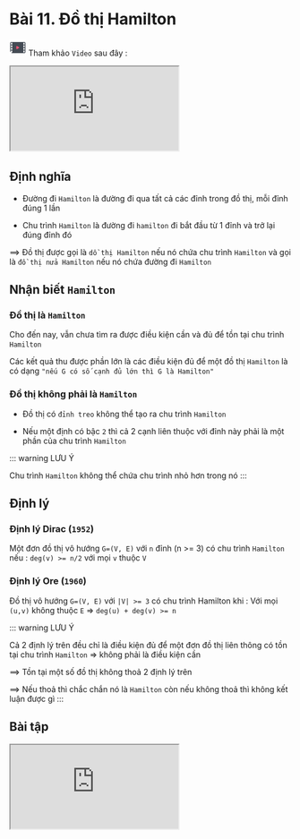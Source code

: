 # Bài 11. Đồ thị Hamilton


<img src="https://raw.githubusercontent.com/Zenfection/Image/master/2021/08/12-16-19-36-icons8-movie_beginning.png" width="30"> Tham khảo `Video` sau đây : 

<div class="videoZen">
  <iframe src="https://drive.google.com/file/d/1aDoye8Y3EuLc2gTo3PzVeNbz-21yLlIv/preview"></iframe>
</div>

## Định nghĩa

- Đường đi `Hamilton` là đường đi qua tất cả các đỉnh trong đồ thị, mỗi đỉnh đúng 1 lần

- Chu trình `Hamilton` là đường đi `hamilton` đi bắt đầu từ 1 đỉnh và trở lại đúng đỉnh đó

==> Đồ thị được gọi là `dồ thị Hamilton` nếu nó chứa chu trình `Hamilton` và gọi là `đồ thị nửa Hamilton` nếu nó chứa đường đi `Hamilton`


## Nhận biết `Hamilton`

### Đồ thị là `Hamilton`

Cho đến nay, vẫn chưa tìm ra được điều kiện cần và đủ để tồn tại chu trình `Hamilton`

Các kết quả thu được phần lớn là các điều kiện đủ để một đồ thị `Hamilton` là có dạng `"nếu G có số cạnh đủ lớn thì G là Hamilton"`

### Đồ thị không phải là `Hamilton`

- Đồ thị có `đỉnh treo` không thể tạo ra chu trình `Hamilton`

- Nếu một định có bậc `2` thì cả 2 cạnh liên thuộc với đỉnh này phải là một phần của chu trình `Hamilton`

::: warning LƯU Ý

Chu trình `Hamilton` không thể chứa chu trình nhỏ hơn trong nó
:::

## Định lý

### Định lý Dirac (`1952`)

Một đơn đồ thị vô hướng `G=(V, E)` với `n` đỉnh (n >= 3) có chu trình `Hamilton` nếu : `deg(v) >= n/2` với mọi `v` thuộc `V`
### Định lý Ore (`1960`)

Đồ thị vô hướng `G=(V, E)` với `|V| >= 3` có chu trình Hamilton khi : Với mọi `(u,v)` không thuộc `E` => 
`deg(u) + deg(v) >= n`

::: warning LƯU Ý

Cả 2 định lý trên đều chỉ là điều kiện đủ để một đơn đồ thị liên thông có tồn tại chu trình `Hamilton` => không phải là điều kiện cần

==> Tồn tại một số đồ thị không thoả 2 định lý trên

==> Nếu thoả thì chắc chắn nó là `Hamilton` còn nếu không thoả thì không kết luận được gì
:::

## Bài tập

<div class="videoZen">
  <iframe src="https://drive.google.com/file/d/12fKUOg0BfOiGRtrAS9TzBxUUJUWak-RS/preview"></iframe>
</div>
